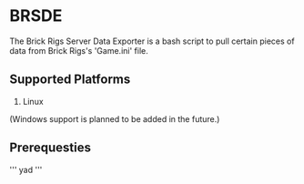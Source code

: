 # BRSDE

The Brick Rigs Server Data Exporter is a bash script to pull certain pieces of data from Brick Rigs's 'Game.ini' file. 

## Supported Platforms

1. Linux

(Windows support is planned to be added in the future.)

## Prerequesties

'''
yad
'''
